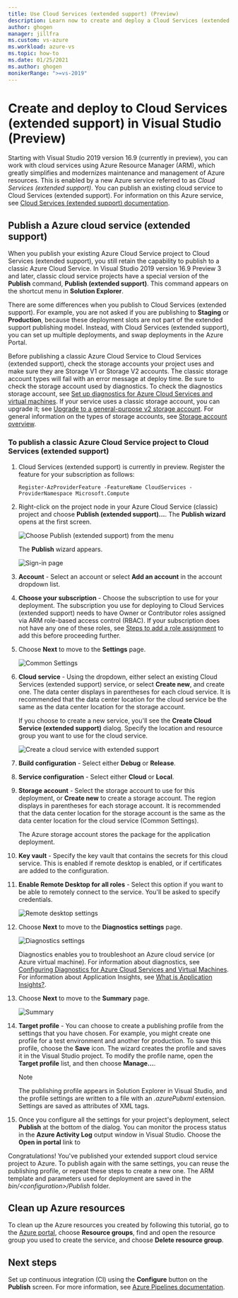 ```yaml
---
title: Use Cloud Services (extended support) (Preview)
description: Learn now to create and deploy a Cloud Services (extended support) using Azure Resource Manager with Visual Studio
author: ghogen
manager: jillfra
ms.custom: vs-azure
ms.workload: azure-vs
ms.topic: how-to
ms.date: 01/25/2021
ms.author: ghogen
monikerRange: ">=vs-2019"
---
```

# Create and deploy to Cloud Services (extended support) in Visual Studio (Preview)

Starting with Visual Studio 2019 version 16.9 (currently in preview), you can work with cloud services using Azure Resource Manager (ARM), which greatly simplifies and modernizes maintenance and management of Azure resources. This is enabled by a new Azure service referred to as *Cloud Services (extended support)*. You can publish an existing cloud service to Cloud Services (extended support). For information on this Azure service, see [Cloud Services (extended support) documentation](/azure/cloud-services-extended-support).

## Publish a Azure cloud service (extended support)

When you publish your existing Azure Cloud Service project to Cloud Services (extended support), you still retain the capability to publish to a classic Azure Cloud Service. In Visual Studio 2019 version 16.9 Preview 3 and later, classic cloud service projects have a special version of the **Publish** command, **Publish (extended support)**. This command appears on the shortcut menu in **Solution Explorer**.

There are some differences when you publish to Cloud Services (extended support). For example, you are not asked if you are publishing to **Staging** or **Production**, because these deployment slots are not part of the extended support publishing model. Instead, with Cloud Services (extended support), you can set up multiple deployments, and swap deployments in the Azure Portal.

Before publishing a classic Azure Cloud Service to Cloud Services (extended support), check the storage accounts your project uses and make sure they are Storage V1 or Storage V2 accounts. The classic storage account types will fail with an error message at deploy time. Be sure to check the storage account used by diagnostics. To check the diagnostics storage account, see [Set up diagnostics for Azure Cloud Services and virtual machines](vs-azure-tools-diagnostics-for-cloud-services-and-virtual-machines.md). If your service uses a classic storage account, you can upgrade it; see [Upgrade to a general-purpose v2 storage account](/azure/storage/common/storage-account-upgrade?tabs=azure-portal).  For general information on the types of storage accounts, see [Storage account overview](/azure/storage/common/storage-account-overview).

### To publish a classic Azure Cloud Service project to Cloud Services (extended support)

1. Cloud Services (extended support) is currently in preview. Register the feature for your subscription as follows:

   ```azurepowershell-interactive
   Register-AzProviderFeature -FeatureName CloudServices -ProviderNamespace Microsoft.Compute
   ```

1. Right-click on the project node in your Azure Cloud Service (classic) project and choose **Publish (extended support)...**. The **Publish wizard** opens at the first screen.

   ![Choose Publish (extended support) from the menu](./media/cloud-services-extended-support/publish-commands-on-menu.png)

   The **Publish** wizard appears.

   ![Sign-in page](./media/cloud-services-extended-support/publish-step1.png)

1. **Account** - Select an account or select **Add an account** in the account dropdown list.

1. **Choose your subscription** - Choose the subscription to use for your deployment. The subscription you use for deploying to Cloud Services (extended support) needs to have Owner or Contributor roles assigned via ARM role-based access control (RBAC). If your subscription does not have any one of these roles, see [Steps to add a role assignment](/azure/role-based-access-control/role-assignments-steps) to add this before proceeding further.

1. Choose **Next** to move to the **Settings** page.

   ![Common Settings](./media/cloud-services-extended-support/publish-settings.png)

1. **Cloud service** - Using the dropdown, either select an existing Cloud Services (extended support) service, or select **Create new**, and create one. The data center displays in parentheses for each cloud service. It is recommended that the data center location for the cloud service be the same as the data center location for the storage account.

   If you choose to create a new service, you'll see the **Create Cloud Service (extended support)** dialog. Specify the location and resource group you want to use for the cloud service.

   ![Create a cloud service with extended support](./media/cloud-services-extended-support/extended-support-dialog.png)

1. **Build configuration** - Select either **Debug** or **Release**.

1. **Service configuration** - Select either **Cloud** or **Local**.

1. **Storage account** - Select the storage account to use for this deployment, or **Create new** to create a storage account. The region displays in parentheses for each storage account. It is recommended that the data center location for the storage account is the same as the data center location for the cloud service (Common Settings).

   The Azure storage account stores the package for the application deployment.

1. **Key vault** - Specify the key vault that contains the secrets for this cloud service. This is enabled if remote desktop is enabled, or if certificates are added to the configuration.

1. **Enable Remote Desktop for all roles** - Select this option if you want to be able to remotely connect to the service. You'll be asked to specify credentials.

   ![Remote desktop settings](./media/cloud-services-extended-support/remote-desktop-configuration.png)

1. Choose **Next** to move to the **Diagnostics settings** page.

   ![Diagnostics settings](./media/cloud-services-extended-support/diagnostics-settings.png)

   Diagnostics enables you to troubleshoot an Azure cloud service (or Azure virtual machine). For information about diagnostics, see [Configuring Diagnostics for Azure Cloud Services and Virtual Machines](./vs-azure-tools-diagnostics-for-cloud-services-and-virtual-machines.md). For information about Application Insights, see [What is Application Insights?](/azure/application-insights/app-insights-overview).

1. Choose **Next** to move to the **Summary** page.

   ![Summary](./media/cloud-services-extended-support/publish-summary.png)

1. **Target profile** - You can choose to create a publishing profile from the settings that you have chosen. For example, you might create one profile for a test environment and another for production. To save this profile, choose the **Save** icon. The wizard creates the profile and saves it in the Visual Studio project. To modify the profile name, open the **Target profile** list, and then choose **Manage…**.

   > [!Note]
   > The publishing profile appears in Solution Explorer in Visual Studio, and the profile settings are written to a file with an *.azurePubxml* extension. Settings are saved as attributes of XML tags.

1. Once you configure all the settings for your project's deployment, select **Publish** at the bottom of the dialog. You can monitor the process status in the **Azure Activity Log** output window in Visual Studio. Choose the **Open in portal** link to 

Congratulations! You've published your extended support cloud service project to Azure. To publish again with the same settings, you can reuse the publishing profile, or repeat these steps to create a new one. The ARM template and parameters used for deployment are saved in the *bin/\<configuration\>/Publish* folder.

## Clean up Azure resources

To clean up the Azure resources you created by following this tutorial, go to the [Azure portal](https://portal.azure.com), choose **Resource groups**, find and open the resource group you used to create the service, and choose **Delete resource group**.

## Next steps

Set up continuous integration (CI) using the **Configure** button on the **Publish** screen. For more information, see [Azure Pipelines documentation](/azure/devops/pipelines/?view=azure-devops&preserve-view=true).
